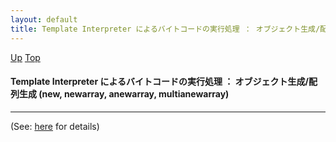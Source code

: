 ```yaml
---
layout: default
title: Template Interpreter によるバイトコードの実行処理 ： オブジェクト生成/配列生成 (new, newarray, anewarray, multianewarray)
---
```

[Up](noaqS079AL.html) [Top](../index.html)

#### Template Interpreter によるバイトコードの実行処理 ： オブジェクト生成/配列生成 (new, newarray, anewarray, multianewarray)

--- 
(See: [here](no30267vB.html) for details)






